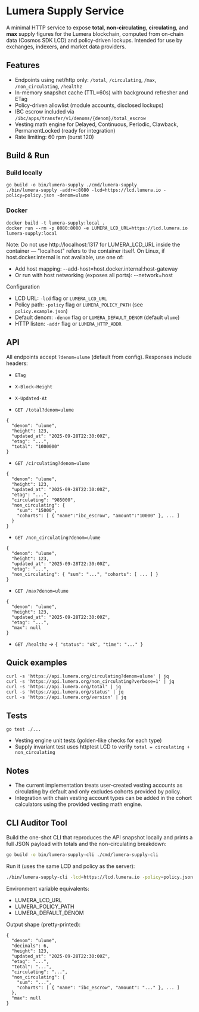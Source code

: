 # Lumera Supply Service

A minimal HTTP service to expose **total**, **non-circulating**, **circulating**, and **max** supply figures for the Lumera blockchain, computed from on-chain data (Cosmos SDK LCD) and policy-driven lockups. Intended for use by exchanges, indexers, and market data providers.

## Features

- Endpoints using net/http only: `/total`, `/circulating`, `/max`, `/non_circulating`, `/healthz`
- In-memory snapshot cache (TTL=60s) with background refresher and ETag
- Policy-driven allowlist (module accounts, disclosed lockups)
- IBC escrow included via `/ibc/apps/transfer/v1/denoms/{denom}/total_escrow`
- Vesting math engine for Delayed, Continuous, Periodic, Clawback, PermanentLocked (ready for integration)
- Rate limiting: 60 rpm (burst 120)

## Build & Run

### Build locally
```
go build -o bin/lumera-supply ./cmd/lumera-supply
./bin/lumera-supply -addr=:8080 -lcd=https://lcd.lumera.io -policy=policy.json -denom=ulume
```

### Docker
```
docker build -t lumera-supply:local .
docker run --rm -p 8080:8080 -e LUMERA_LCD_URL=https://lcd.lumera.io lumera-supply:local
```

Note: Do not use http://localhost:1317 for LUMERA_LCD_URL inside the container — "localhost" refers to the container itself. On Linux, if host.docker.internal is not available, use one of:
- Add host mapping: --add-host=host.docker.internal:host-gateway
- Or run with host networking (exposes all ports): --network=host

Configuration
- LCD URL: `-lcd` flag or `LUMERA_LCD_URL`
- Policy path: `-policy` flag or `LUMERA_POLICY_PATH` (see `policy.example.json`)
- Default denom: `-denom` flag or `LUMERA_DEFAULT_DENOM` (default `ulume`)
- HTTP listen: `-addr` flag or `LUMERA_HTTP_ADDR`

## API

All endpoints accept `?denom=ulume` (default from config). Responses include headers:
- `ETag`
- `X-Block-Height`
- `X-Updated-At`

- `GET /total?denom=ulume`
```
{
  "denom": "ulume",
  "height": 123,
  "updated_at": "2025-09-28T22:30:00Z",
  "etag": "...",
  "total": "1000000"
}
```

- `GET /circulating?denom=ulume`
```
{
  "denom": "ulume",
  "height": 123,
  "updated_at": "2025-09-28T22:30:00Z",
  "etag": "...",
  "circulating": "985000",
  "non_circulating": {
    "sum": "15000",
    "cohorts": [ { "name":"ibc_escrow", "amount":"10000" }, ... ]
  }
}
```

- `GET /non_circulating?denom=ulume`
```
{
  "denom": "ulume",
  "height": 123,
  "updated_at": "2025-09-28T22:30:00Z",
  "etag": "...",
  "non_circulating": { "sum": "...", "cohorts": [ ... ] }
}
```

- `GET /max?denom=ulume`
```
{
  "denom": "ulume",
  "height": 123,
  "updated_at": "2025-09-28T22:30:00Z",
  "etag": "...",
  "max": null
}
```

- `GET /healthz` → `{ "status": "ok", "time": "..." }`

## Quick examples

```
curl -s 'https://api.lumera.org/circulating?denom=ulume' | jq
curl -s 'https://api.lumera.org/non_circulating?verbose=1' | jq
curl -s 'https://api.lumera.org/total' | jq
curl -s 'https://api.lumera.org/status' | jq
curl -s 'https://api.lumera.org/version' | jq
```


## Tests
```
go test ./...
```
- Vesting engine unit tests (golden-like checks for each type)
- Supply invariant test uses httptest LCD to verify `total = circulating + non_circulating`

## Notes
- The current implementation treats user-created vesting accounts as circulating by default and only excludes cohorts provided by policy.
- Integration with chain vesting account types can be added in the cohort calculators using the provided vesting math engine.

## CLI Auditor Tool

Build the one-shot CLI that reproduces the API snapshot locally and prints a full JSON payload with totals and the non-circulating breakdown:

```bash
go build -o bin/lumera-supply-cli ./cmd/lumera-supply-cli
```

Run it (uses the same LCD and policy as the server):

```bash
./bin/lumera-supply-cli -lcd=https://lcd.lumera.io -policy=policy.json -denom=ulume
```

Environment variable equivalents:
- LUMERA_LCD_URL
- LUMERA_POLICY_PATH
- LUMERA_DEFAULT_DENOM

Output shape (pretty-printed):
```
{
  "denom": "ulume",
  "decimals": 6,
  "height": 123,
  "updated_at": "2025-09-28T22:30:00Z",
  "etag": "...",
  "total": "...",
  "circulating": "...",
  "non_circulating": {
    "sum": "...",
    "cohorts": [ { "name": "ibc_escrow", "amount": "..." }, ... ]
  },
  "max": null
}
```
